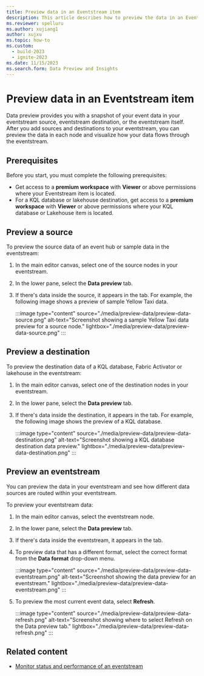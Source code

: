 ```yaml
---
title: Preview data in an Eventstream item
description: This article describes how to preview the data in an Eventstream item with the Microsoft Fabric event streams feature.
ms.reviewer: spelluru
ms.author: xujiang1
author: xujxu
ms.topic: how-to
ms.custom:
  - build-2023
  - ignite-2023
ms.date: 11/15/2023
ms.search.form: Data Preview and Insights
---
```


# Preview data in an Eventstream item

Data preview provides you with a snapshot of your event data in your eventstream source, eventstream destination, or the eventstream itself. After you add sources and destinations to your eventstream, you can preview the data in each node and visualize how your data flows through the eventstream.

## Prerequisites

Before you start, you must complete the following prerequisites:

- Get access to a **premium workspace** with **Viewer** or above permissions where your Eventstream item is located.
- For a KQL database or lakehouse destination, get access to a **premium workspace** with **Viewer** or above permissions where your KQL database or Lakehouse item is located.

## Preview a source

To preview the source data of an event hub or sample data in the eventstream:

1. In the main editor canvas, select one of the source nodes in your eventstream.

1. In the lower pane, select the **Data preview** tab.

1. If there's data inside the source, it appears in the tab. For example, the following image shows a preview of sample Yellow Taxi data.

   :::image type="content" source="./media/preview-data/preview-data-source.png" alt-text="Screenshot showing a sample Yellow Taxi data preview for a source node." lightbox="./media/preview-data/preview-data-source.png" :::

## Preview a destination

To preview the destination data of a KQL database, Fabric Activator or lakehouse in the eventstream:

1. In the main editor canvas, select one of the destination nodes in your eventstream.

1. In the lower pane, select the **Data preview** tab.

1. If there's data inside the destination, it appears in the tab. For example, the following image shows the preview of a KQL database.

   :::image type="content" source="./media/preview-data/preview-data-destination.png" alt-text="Screenshot showing a KQL database destination data preview." lightbox="./media/preview-data/preview-data-destination.png" :::

## Preview an eventstream

You can preview the data in your eventstream and see how different data sources are routed within your eventstream.

To preview your eventstream data:

1. In the main editor canvas, select the eventstream node.

1. In the lower pane, select the **Data preview** tab.

1. If there's data inside the eventstream, it appears in the tab.

1. To preview data that has a different format, select the correct format from the **Data format** drop-down menu.

   :::image type="content" source="./media/preview-data/preview-data-eventstream.png" alt-text="Screenshot showing the data preview for an eventstream." lightbox="./media/preview-data/preview-data-eventstream.png" :::

1. To preview the most current event data, select **Refresh**.

   :::image type="content" source="./media/preview-data/preview-data-refresh.png" alt-text="Screenshot showing where to select Refresh on the Data preview tab." lightbox="./media/preview-data/preview-data-refresh.png" :::

## Related content

- [Monitor status and performance of an eventstream](monitor.md)
